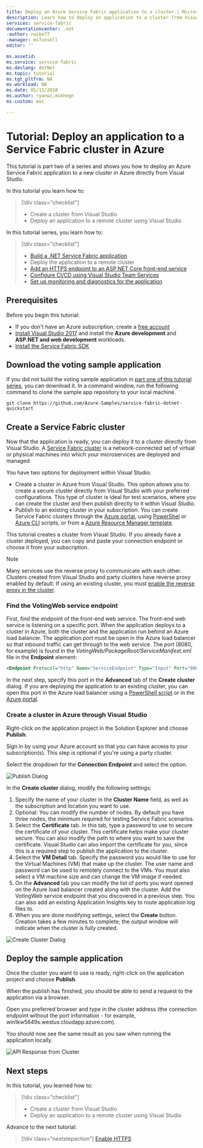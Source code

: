 ```yaml
---
title: Deploy an Azure Service Fabric application to a cluster | Microsoft Docs
description: Learn how to deploy an application to a cluster from Visual Studio.
services: service-fabric
documentationcenter: .net
-author: rwike77 
-manager: msfussell 
editor: ''

ms.assetid:
ms.service: service-fabric
ms.devlang: dotNet
ms.topic: tutorial
ms.tgt_pltfrm: NA
ms.workload: NA
ms.date: 05/11/2018
ms.author: ryanwi,mikhegn
ms.custom: mvc

---
```


# Tutorial: Deploy an application to a Service Fabric cluster in Azure
This tutorial is part two of a series and shows you how to deploy an Azure Service Fabric application to a new cluster in Azure directly from Visual Studio.

In this tutorial you learn how to:
> [!div class="checklist"]
> * Create a cluster from Visual Studio
> * Deploy an application to a remote cluster using Visual Studio


In this tutorial series, you learn how to:
> [!div class="checklist"]
> * [Build a .NET Service Fabric application](service-fabric-tutorial-create-dotnet-app.md)
> * Deploy the application to a remote cluster
> * [Add an HTTPS endpoint to an ASP.NET Core front-end service](service-fabric-tutorial-dotnet-app-enable-https-endpoint.md)
> * [Configure CI/CD using Visual Studio Team Services](service-fabric-tutorial-deploy-app-with-cicd-vsts.md)
> * [Set up monitoring and diagnostics for the application](service-fabric-tutorial-monitoring-aspnet.md)


## Prerequisites
Before you begin this tutorial:
- If you don't have an Azure subscription, create a [free account](https://azure.microsoft.com/free/?WT.mc_id=A261C142F)
- [Install Visual Studio 2017](https://www.visualstudio.com/) and install the **Azure development** and **ASP.NET and web development** workloads.
- [Install the Service Fabric SDK](service-fabric-get-started.md)

## Download the voting sample application
If you did not build the voting sample application in [part one of this tutorial series](service-fabric-tutorial-create-dotnet-app.md), you can download it. In a command window, run the following command to clone the sample app repository to your local machine.

```
git clone https://github.com/Azure-Samples/service-fabric-dotnet-quickstart
```

## Create a Service Fabric cluster
Now that the application is ready, you can deploy it to a cluster directly from Visual Studio. A [Service Fabric cluster](/service-fabric/service-fabric-deploy-anywhere.md) is a network-connected set of virtual or physical machines into which your microservices are deployed and managed

You have two options for deployment within Visual Studio:
- Create a cluster in Azure from Visual Studio. This option allows you to create a secure cluster directly from Visual Studio with your preferred configurations. This type of cluster is ideal for test scenarios, where you can create the cluster and then publish directly to it within Visual Studio.
- Publish to an existing cluster in your subscription.  You can create Service Fabric clusters through the [Azure portal](https://portal.azure.com), using [PowerShel](./scripts/service-fabric-powershell-create-secure-cluster-cert.md) or [Azure CLI](./scripts/cli-create-cluster.md) scripts, or from a [Azure Resource Manager template](service-fabric-tutorial-create-vnet-and-windows-cluster.md).

This tutorial creates a cluster from Visual Studio. If you already have a cluster deployed, you can copy and paste your connection endpoint or choose it from your subscription.
> [!NOTE]
> Many services use the reverse proxy to communicate with each other. Clusters created from Visual Studio and party clusters have reverse proxy enabled by default.  If using an existing cluster, you must [enable the reverse proxy in the cluster](service-fabric-reverseproxy.md#setup-and-configuration).

### Find the VotingWeb service endpoint
First, find the endpoint of the front-end web service.  The front-end web service is listening on a specific port.  When the application deploys to a cluster in Azure, both the cluster and the application run behind an Azure load balancer.  The application port must be open in the Azure load balancer so that inbound traffic can get through to the web service.  The port (8080, for example) is found in the *VotingWeb/PackageRoot/ServiceManifest.xml* file in the **Endpoint** element:

```xml
<Endpoint Protocol="http" Name="ServiceEndpoint" Type="Input" Port="8080" />
```

In the next step, specify this port in the **Advanced** tab of the **Create cluster** dialog.  If you are deploying the application to an existing cluster, you can open this port in the Azure load balancer using a [PowerShell script](./scripts/service-fabric-powershell-open-port-in-load-balancer.md) or in the [Azure portal](https://portal.azure.com).

### Create a cluster in Azure through Visual Studio
Right-click on the application project in the Solution Explorer and choose **Publish**.

Sign in by using your Azure account so that you can have access to your subscription(s). This step is optional if you're using a party cluster.

Select the dropdown for the **Connection Endpoint** and select the **<Create New Cluster...>** option.
    
![Publish Dialog](./media/service-fabric-tutorial-deploy-app-to-party-cluster/publish-app.png)
    
In the **Create cluster** dialog, modify the following settings:

1. Specify the name of your cluster in the **Cluster Name** field, as well as the subscription and location you want to use.
2. Optional: You can modify the number of nodes. By default you have three nodes, the minimum required for testing Service Fabric scenarios.
3. Select the **Certificate** tab. In this tab, type a password to use to secure the certificate of your cluster. This certificate helps make your cluster secure. You can also modify the path to where you want to save the certificate. Visual Studio can also import the certificate for you, since this is a required step to publish the application to the cluster.
4. Select the **VM Detail** tab. Specify the password you would like to use for the Virtual Machines (VM) that make up the cluster. The user name and password can be used to remotely connect to the VMs. You must also select a VM machine size and can change the VM image if needed.
5. On the **Advanced** tab you can modify the list of ports you want opened on the Azure load balancer created along with the cluster.  Add the VotingWeb service endpoint that you discovered in a previous step. You can also add an existing Application Insights key to route application log files to.
6. When you are done modifying settings, select the **Create** button. Creation takes a few minutes to complete; the output window will indicate when the cluster is fully created.

![Create Cluster Dialog](./media/service-fabric-tutorial-deploy-app-to-party-cluster/create-cluster.png)

## Deploy the sample application
Once the cluster you want to use is ready, right-click on the application project and choose **Publish**.

When the publish has finished, you should be able to send a request to the application via a browser.

Open you preferred browser and type in the cluster address (the connection endpoint without the port information - for example, win1kw5649s.westus.cloudapp.azure.com).

You should now see the same result as you saw when running the application locally.

![API Response from Cluster](./media/service-fabric-tutorial-deploy-app-to-party-cluster/response-from-cluster.png)

## Next steps
In this tutorial, you learned how to:

> [!div class="checklist"]
> * Create a cluster from Visual Studio
> * Deploy an application to a remote cluster using Visual Studio

Advance to the next tutorial:
> [!div class="nextstepaction"]
> [Enable HTTPS](service-fabric-tutorial-dotnet-app-enable-https-endpoint.md)
